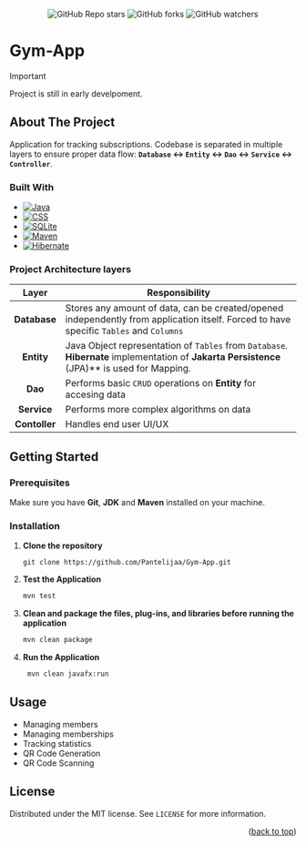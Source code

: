 <div align="center">
   
   ![GitHub Repo stars](https://img.shields.io/github/stars/Pantelijaa/Gym-App?style=flat&logo=github&color=%23d05613)
   ![GitHub forks](https://img.shields.io/github/forks/Pantelijaa/Gym-App?style=flat&logo=github&color=%234b9607)
   ![GitHub watchers](https://img.shields.io/github/watchers/Pantelijaa/Gym-App?style=flat&logo=github&color=%23143ee8)
   
</div>

<a id="readme-top"></a>

# Gym-App

> [!IMPORTANT]
> Project is still in early develpoment.

## About The Project

Application for tracking subscriptions. Codebase is separated in multiple layers to ensure proper data flow: **`Database` <-> `Entity` <-> `Dao` <-> `Service` <-> `Controller`**.

### Built With
* [![Java][Java-badge]][Java-url]
* [![CSS][CSS-badge]][CSS-url]
* [![SQLite][SQLite-badge]][SQLite-url]
* [![Maven][Maven-badge]][Maven-url]
* [![Hibernate][Hibernate-badge]][Hibernate-url]

### Project Architecture layers

|     Layer     	| Responsibility                                                                                                                         	|
|:-------------:	|----------------------------------------------------------------------------------------------------------------------------------------	|
|  **Database** 	| Stores any amount of data, can be created/opened independently from application itself. Forced to have specific `Tables` and `Columns` 	|
|   **Entity**  	| Java Object representation of `Tables` from `Database`. **Hibernate** implementation of **Jakarta Persistence** (JPA)** is used for Mapping.   	|
|    **Dao**    	| Performs basic `CRUD` operations on **Entity** for accesing data                                                                       	|
|  **Service**  	| Performs more complex algorithms on data                                                                                               	|
| **Contoller** 	| Handles end user UI/UX                                                                                                         	|

## Getting Started

### Prerequisites

Make sure you have **Git**, **JDK** and **Maven** installed on your machine.

### Installation

1. **Clone the repository**
   
   ```
   git clone https://github.com/Pantelijaa/Gym-App.git
   ```
   
2. **Test the Application**
   
   ```sh
   mvn test
   ```
   
3. **Clean and package the files, plug-ins, and libraries before running the application**
   
   ```bash
   mvn clean package
   ```
   
4. **Run the Application**
   
   ```bash
    mvn clean javafx:run
   ```

## Usage
* Managing members
* Managing memberships
* Tracking statistics
* QR Code Generation
* QR Code Scanning

## License

Distributed under the MIT license. See `LICENSE` for more information.

<p align="right">(<a href="#readme-top">back to top</a>)</p>

[Java-badge]: https://img.shields.io/badge/Java-%23db8437?style=for-the-badge&logo=openjdk&link=https%3A%2F%2Fwww.java.com%2Fen%2F
[Java-url]: https://www.java.com/en/
[CSS-badge]: https://img.shields.io/badge/CSS-%23663399?style=for-the-badge&logo=css
[CSS-url]: /
[SQLite-badge]: https://img.shields.io/badge/Maven-%23C71A36?style=for-the-badge&logo=apachemaven&link=https%3A%2F%2Fmaven.apache.org%2F
[SQLite-url]: https://maven.apache.org/
[Maven-badge]: https://img.shields.io/badge/SQLite-%23003B57?style=for-the-badge&logo=sqlite&link=https%3A%2F%2Fwww.sqlite.org%2F
[Maven-url]: https://www.sqlite.org
[Hibernate-badge]: https://img.shields.io/badge/-Hibernate-%2359666C?style=for-the-badge&logo=hibernate
[Hibernate-url]: https://hibernate.org/
[GitHub-badge]: https://img.shields.io/badge/GitHub-%23181717?style=for-the-badge&logo=github&link=https%3A%2F%2Fwww.github.com/%2F
[GitHub-url]: https://github.com/




